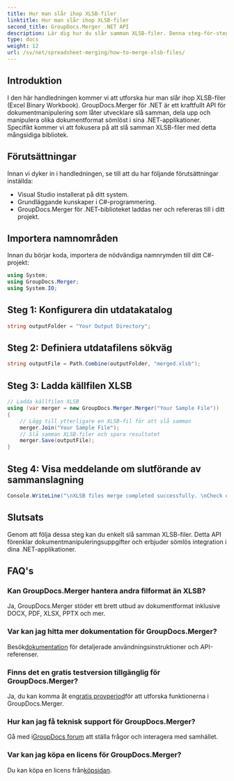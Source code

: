 ```yaml
---
title: Hur man slår ihop XLSB-filer
linktitle: Hur man slår ihop XLSB-filer
second_title: GroupDocs.Merger .NET API
description: Lär dig hur du slår samman XLSB-filer. Denna steg-för-steg-guide förenklar dokumentmanipuleringsuppgifter.
type: docs
weight: 12
url: /sv/net/spreadsheet-merging/how-to-merge-xlsb-files/
---
```

## Introduktion
I den här handledningen kommer vi att utforska hur man slår ihop XLSB-filer (Excel Binary Workbook). GroupDocs.Merger för .NET är ett kraftfullt API för dokumentmanipulering som låter utvecklare slå samman, dela upp och manipulera olika dokumentformat sömlöst i sina .NET-applikationer. Specifikt kommer vi att fokusera på att slå samman XLSB-filer med detta mångsidiga bibliotek.
## Förutsättningar
Innan vi dyker in i handledningen, se till att du har följande förutsättningar inställda:
- Visual Studio installerat på ditt system.
- Grundläggande kunskaper i C#-programmering.
- GroupDocs.Merger för .NET-biblioteket laddas ner och refereras till i ditt projekt.
  

## Importera namnområden
Innan du börjar koda, importera de nödvändiga namnrymden till ditt C#-projekt:
```csharp
using System; 
using GroupDocs.Merger;
using System.IO;
```
## Steg 1: Konfigurera din utdatakatalog
```csharp
string outputFolder = "Your Output Directory";
```
## Steg 2: Definiera utdatafilens sökväg
```csharp
string outputFile = Path.Combine(outputFolder, "merged.xlsb");
```
## Steg 3: Ladda källfilen XLSB
```csharp
// Ladda källfilen XLSB
using (var merger = new GroupDocs.Merger.Merger("Your Sample File"))
{
    // Lägg till ytterligare en XLSB-fil för att slå samman
    merger.Join("Your Sample File");
    // Slå samman XLSB-filer och spara resultatet
    merger.Save(outputFile);
}
```
## Steg 4: Visa meddelande om slutförande av sammanslagning
```csharp
Console.WriteLine("\nXLSB files merge completed successfully. \nCheck output in {0}", outputFolder);
```

## Slutsats
Genom att följa dessa steg kan du enkelt slå samman XLSB-filer. Detta API förenklar dokumentmanipuleringsuppgifter och erbjuder sömlös integration i dina .NET-applikationer.

## FAQ's
### Kan GroupDocs.Merger hantera andra filformat än XLSB?
Ja, GroupDocs.Merger stöder ett brett utbud av dokumentformat inklusive DOCX, PDF, XLSX, PPTX och mer.
### Var kan jag hitta mer dokumentation för GroupDocs.Merger?
 Besök[dokumentation](https://reference.groupdocs.com/merger/net/) för detaljerade användningsinstruktioner och API-referenser.
### Finns det en gratis testversion tillgänglig för GroupDocs.Merger?
 Ja, du kan komma åt en[gratis provperiod](https://releases.groupdocs.com/)för att utforska funktionerna i GroupDocs.Merger.
### Hur kan jag få teknisk support för GroupDocs.Merger?
 Gå med i[GroupDocs forum](https://forum.groupdocs.com/c/merger/32) att ställa frågor och interagera med samhället.
### Var kan jag köpa en licens för GroupDocs.Merger?
 Du kan köpa en licens från[köpsidan](https://purchase.groupdocs.com/buy).